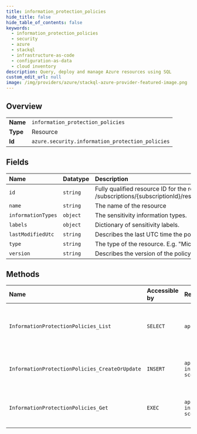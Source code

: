 ```yaml
---
title: information_protection_policies
hide_title: false
hide_table_of_contents: false
keywords:
  - information_protection_policies
  - security
  - azure    
  - stackql
  - infrastructure-as-code
  - configuration-as-data
  - cloud inventory
description: Query, deploy and manage Azure resources using SQL
custom_edit_url: null
image: /img/providers/azure/stackql-azure-provider-featured-image.png
---
```

  
    

## Overview
<table><tbody>
<tr><td><b>Name</b></td><td><code>information_protection_policies</code></td></tr>
<tr><td><b>Type</b></td><td>Resource</td></tr>
<tr><td><b>Id</b></td><td><code>azure.security.information_protection_policies</code></td></tr>
</tbody></table>

## Fields
| Name | Datatype | Description |
|:-----|:---------|:------------|
| `id` | `string` | Fully qualified resource ID for the resource. Ex - /subscriptions/{subscriptionId}/resourceGroups/{resourceGroupName}/providers/{resourceProviderNamespace}/{resourceType}/{resourceName} |
| `name` | `string` | The name of the resource |
| `informationTypes` | `object` | The sensitivity information types. |
| `labels` | `object` | Dictionary of sensitivity labels. |
| `lastModifiedUtc` | `string` | Describes the last UTC time the policy was modified. |
| `type` | `string` | The type of the resource. E.g. "Microsoft.Compute/virtualMachines" or "Microsoft.Storage/storageAccounts" |
| `version` | `string` | Describes the version of the policy. |
## Methods
| Name | Accessible by | Required Params | Description |
|:-----|:--------------|:----------------|:------------|
| `InformationProtectionPolicies_List` | `SELECT` | `api-version, scope` | Information protection policies of a specific management group. |
| `InformationProtectionPolicies_CreateOrUpdate` | `INSERT` | `api-version, informationProtectionPolicyName, scope` | Details of the information protection policy. |
| `InformationProtectionPolicies_Get` | `EXEC` | `api-version, informationProtectionPolicyName, scope` | Details of the information protection policy. |
